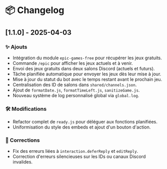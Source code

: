 # 📦 Changelog

## [1.1.0] - 2025-04-03

### ✨ Ajouts
- Intégration du module `epic-games-free` pour récupérer les jeux gratuits.
- Commande `/epic` pour afficher les jeux actuels et à venir.
- Envoi des jeux gratuits dans deux salons Discord (actuels et futurs).
- Tâche planifiée automatique pour envoyer les jeux dès leur mise à jour.
- Mise à jour du statut du bot avec le temps restant avant le prochain jeu.
- Centralisation des ID de salons dans `shared/channels.json`.
- Ajout de `formatDate.js`, `formatTimeLeft.js`, `sanitizeGame.js`.
- Nouveau système de log personnalisé global via `global.log`.

### 🛠️ Modifications
- Refactor complet de `ready.js` pour déléguer aux fonctions planifiées.
- Uniformisation du style des embeds et ajout d'un bouton d'action.

### 🐛 Corrections
- Fix des erreurs liées à `interaction.deferReply` et `editReply`.
- Correction d'erreurs silencieuses sur les IDs ou canaux Discord invalides.


